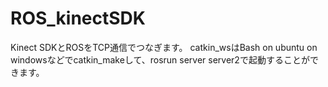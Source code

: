 # ROS_kinectSDK
Kinect SDKとROSをTCP通信でつなぎます。
catkin_wsはBash on ubuntu on windowsなどでcatkin_makeして、rosrun server server2で起動することができます。
